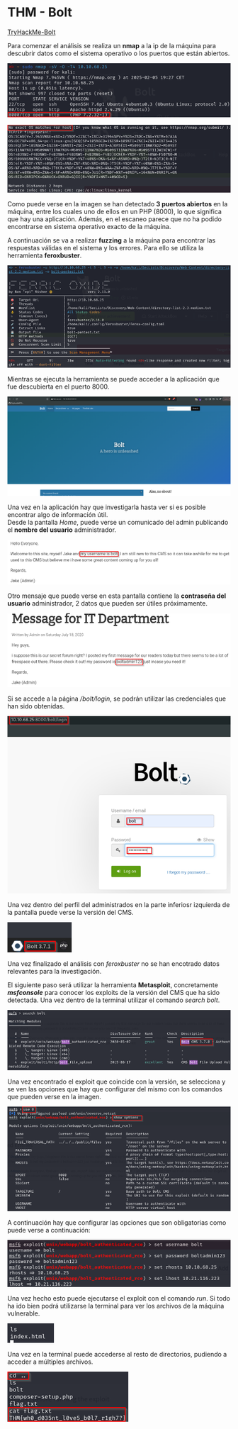 # THM - Bolt
[TryHackMe-Bolt](https://tryhackme.com/room/bolt)

Para comenzar el análisis se realiza un **nmap** a la ip de la máquina para descubrir datos como el sistema operativo o los puertos que están abiertos.

![Nmap1](/img/bolt1.png)

![Nmap2](/img/bolt2.png)

Como puede verse en la imagen se han detectado **3 puertos abiertos** en la máquina, entre los cuales uno de ellos en un PHP (8000), lo que significa que hay una aplicación.
Además, en el escaneo parece que no ha podido encontrarse en sistema operativo exacto de la máquina. 

A continuación se va a realizar **fuzzing** a la máquina para encontrar las respuestas válidas en el sistema y los errores. Para ello se utiliza la herramienta **feroxbuster**.

![feroxbuster](/img/bolt3.png)

Mientras se ejecuta la herramienta se puede acceder a la aplicación que fue descubierta en el puerto 8000.

![aplicación](/img/bolt4.png)

Una vez en la aplicación hay que investigarla hasta ver si es posible encontrar algo de información útil.  
Desde la pantalla *Home*, puede verse un comunicado del admin publicando el **nombre del usuario** administrador.

![usuario](/img/bolt6.png)

Otro mensaje que puede verse en esta pantalla contiene la **contraseña del usuario** administrador, 2 datos que pueden ser útiles próximamente.

![contraseña](/img/bolt5.png)

Si se accede a la página */bolt/login*, se podrán utilizar las credenciales que han sido obtenidas.

![login](/img/bolt7.png)

Una vez dentro del perfil del administrados en la parte inferiosr izquierda de la pantalla puede verse la versión del CMS.

![versión cms](/img/bolt8.png)

Una vez finalizado el análisis con *feroxbuster* no se han encotrado datos relevantes para la investigación.

El siguiente paso será utilizar la herramienta **Metasploit**, concretamente ***msfconsole*** para conocer los exploits de la versión del CMS que ha sido detectada. Una vez dentro de la terminal utilizar el comando *search bolt*.

![exploit](/img/bolt9.png)

Una vez encontrado el exploit que coincide con la versión, se selecciona y se ven las opciones que hay que configurar del mismo con los comandos que pueden verse en la imagen.

![useexploit](/img/bolt10.png)

A continuación hay que configurar las opciones que son obligatorias como puede verse a continuación:

![confexploit](/img/bolt11.png)

Una vez hecho esto puede ejecutarse el exploit con el comando *run*. Si todo ha ido bien podrá utilizarse la terminal para ver los archivos de la máquina vulnerable.

![terminal](/img/bolt12.png)

Una vez en la terminal puede accederse al resto de directorios, pudiendo a acceder a múltiples archivos.

![flag](/img/bolt13.png)